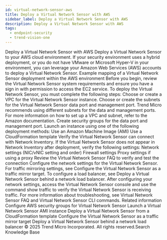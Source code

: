 ```yaml
---
id: virtual-network-sensor-aws
title: Deploy a Virtual Network Sensor with AWS
sidebar_label: Deploy a Virtual Network Sensor with AWS
description: Deploy a Virtual Network Sensor with AWS
tags:
  - endpoint-security
  - trend-vision-one
---
```


 Deploy a Virtual Network Sensor with AWS Deploy a Virtual Network Sensor to your AWS cloud environment. If your security environment uses a hybrid deployment, or you do not have VMware or Microsoft Hyper-V in your environment, you can leverage your Amazon Web Services (AWS) accounts to deploy a Virtual Network Sensor. Example mapping of a Virtual Network Sensor deployment within the AWS environment Before you begin, review the Virtual Network Sensor system requirements and ensure you have a sign in with permission to access the EC2 service. To deploy the Virtual Network Sensor, you must complete the following steps: Choose or create a VPC for the Virtual Network Sensor instance. Choose or create the subnets for the Virtual Network Sensor data port and management port. Trend Micro recommends using different subnets for the data and management ports. For more information on how to set up a VPC and subnet, refer to the Amazon documentation. Create security groups for the data port and management port. Launch an instance using one of the following deployment methods: Use an Amazon Machine Image (AMI) Use a CloudFormation template Verify the Virtual Network Sensor can connect with Network Inventory. If the Virtual Network Sensor does not appear in Network Inventory after deployment, verify the following settings: Network settings (NIC/vNIC setting and order) Firewall settings Proxy settings if using a proxy Review the Virtual Network Sensor FAQ to verify and test the connection Configure the network settings for the Virtual Network Sensor. For traffic mirroring settings, see Configure the Virtual Network Sensor as a traffic mirror target. To configure a load balancer, see Deploy a Virtual Network Sensor behind a network load balancer. After configuring your network settings, access the Virtual Network Sensor console and use the command show traffic to verify the Virtual Network Sensor is receiving traffic. For more information about troubleshooting, see Virtual Network Sensor FAQ and Virtual Network Sensor CLI commands. Related information Configure AWS security groups for Virtual Network Sensor Launch a Virtual Network Sensor AMI instance Deploy a Virtual Network Sensor from a CloudFormation template Configure the Virtual Network Sensor as a traffic mirror target Deploy a Virtual Network Sensor behind a network load balancer © 2025 Trend Micro Incorporated. All rights reserved.Search Knowledge Base